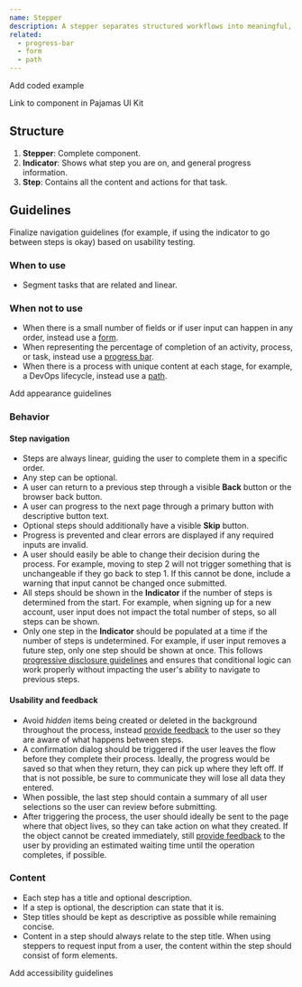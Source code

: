 ```yaml
---
name: Stepper
description: A stepper separates structured workflows into meaningful, ordered steps.
related:
  - progress-bar
  - form
  - path
---
```


<todo>Add coded example</todo>

<todo>Link to component in Pajamas UI Kit</todo>

## Structure

<figure-img alt="Numbered diagram of a stepper structure" label="Stepper structure" src="/img/stepper-structure.svg"></figure-img>

1. **Stepper**: Complete component.
1. **Indicator**: Shows what step you are on, and general progress information.
1. **Step**: Contains all the content and actions for that task.

## Guidelines

<todo>Finalize navigation guidelines (for example, if using the indicator to go between steps is okay) based on usability testing.</todo>

### When to use

- Segment tasks that are related and linear.

### When not to use

- When there is a small number of fields or if user input can happen in any order, instead use a [form](/patterns/forms).
- When representing the percentage of completion of an activity, process, or task, instead use a [progress bar](/components/progress-bar).
- When there is a process with unique content at each stage, for example, a DevOps lifecycle, instead use a [path](/components/path).

<todo>Add appearance guidelines</todo>

### Behavior

#### Step navigation

- Steps are always linear, guiding the user to complete them in a specific order.
- Any step can be optional.
- A user can return to a previous step through a visible **Back** button or the browser back button.
- A user can progress to the next page through a primary button with descriptive button text.
- Optional steps should additionally have a visible **Skip** button.
- Progress is prevented and clear errors are displayed if any required inputs are invalid.
- A user should easily be able to change their decision during the process. For example, moving to step 2 will not trigger something that is unchangeable if they go back to step 1. If this cannot be done, include a warning that input cannot be changed once submitted.
- All steps should be shown in the **Indicator** if the number of steps is determined from the start. For example, when signing up for a new account, user input does not impact the total number of steps, so all steps can be shown.
- Only one step in the **Indicator** should be populated at a time if the number of steps is undetermined. For example, if user input removes a future step, only one step should be shown at once. This follows [progressive disclosure guidelines](/usability/progressive-disclosure) and ensures that conditional logic can work properly without impacting the user's ability to navigate to previous steps.

#### Usability and feedback

- Avoid _hidden_ items being created or deleted in the background throughout the process, instead [provide feedback](/usability/saving-and-feedback) to the user so they are aware of what happens between steps.
- A confirmation dialog should be triggered if the user leaves the flow before they complete their process. Ideally, the progress would be saved so that when they return, they can pick up where they left off. If that is not possible, be sure to communicate they will lose all data they entered.
- When possible, the last step should contain a summary of all user selections so the user can review before submitting.
- After triggering the process, the user should ideally be sent to the page where that object lives, so they can take action on what they created. If the object cannot be created immediately, still [provide feedback](/usability/saving-and-feedback) to the user by providing an estimated waiting time until the operation completes, if possible.

### Content

- Each step has a title and optional description.
- If a step is optional, the description can state that it is.
- Step titles should be kept as descriptive as possible while remaining concise.
- Content in a step should always relate to the step title. When using steppers to request input from a user, the content within the step should consist of form elements.

<todo>Add accessibility guidelines</todo>
